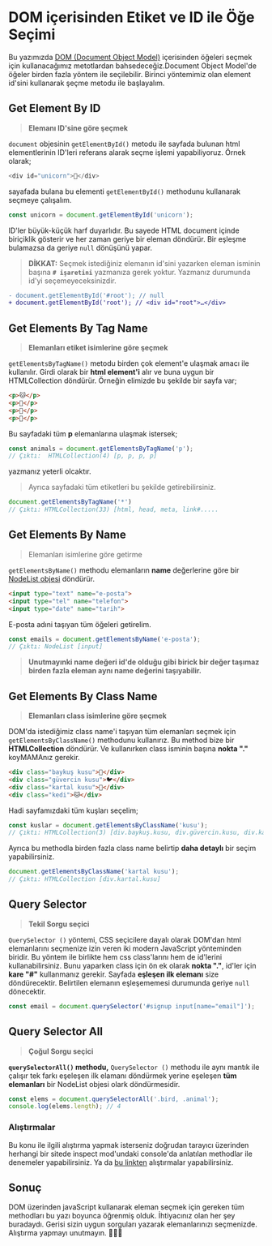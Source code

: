 # DOM içerisinden Etiket ve ID ile Öğe Seçimi

Bu yazımızda [DOM (Document Object Model)](https://developer.mozilla.org/en-US/docs/Web/API/Document_Object_Model) içerisinden öğeleri seçmek için kullanacağımız metotlardan bahsedeceğiz.Document Object Model'de öğeler birden fazla yöntem ile seçilebilir. Birinci yöntemimiz olan element id'sini kullanarak şeçme metodu ile başlayalım.

## Get Element By ID
> **Elemanı ID'sine göre şeçmek**

`document` objesinin `getElementById()` metodu ile sayfada bulunan html elementlerinin ID'leri referans alarak seçme işlemi yapabiliyoruz. Örnek olarak;

```js
<div id="unicorn">🦄</div>
```
sayafada bulana bu elementi `getElementById()` methodunu kullanarak seçmeye çalışalım.

```js
const unicorn = document.getElementById('unicorn');
```

ID'ler büyük-küçük harf duyarlıdır. Bu sayede HTML document içinde biriçiklik gösterir ve her zaman geriye bir eleman döndürür. Bir eşleşme bulamazsa da geriye `null` dönüşünü yapar.

> **DİKKAT:** Seçmek istediğiniz elemanın id'sini yazarken eleman isminin başına **`# işaretini`** yazmanıza gerek yoktur. Yazmanız durumunda id'yi seçemeyeceksinizdir. 

```diff
- document.getElementById('#root'); // null
+ document.getElementById('root'); // <div id=​"root">​…​</div>​
```

## Get Elements By Tag Name
> **Elemanları etiket isimlerine göre şeçmek**

`getElementsByTagName()` metodu birden çok element'e ulaşmak amacı ile kullanılır.
Girdi olarak bir **html element'i** alır ve buna uygun bir HTMLCollection döndürür. Örneğin elimizde bu şekilde bir sayfa var;

```html
<p>🐱</p>
<p>🐰</p>
<p>🐯</p>
<p>🐧</p>
```

Bu sayfadaki tüm **p** elemanlarına ulaşmak istersek;

```js
const animals = document.getElementsByTagName('p'); 
// Çıktı:  HTMLCollection(4) [p, p, p, p]
```

yazmanız yeterli olcaktır.

> Ayrıca sayfadaki tüm etiketleri bu şekilde getirebilirsiniz.

```js
document.getElementsByTagName('*')
// Çıktı: HTMLCollection(33) [html, head, meta, link#.....
```

## Get Elements By Name
> Elemanları isimlerine göre getirme

`getElementsByName()` methodu elemanların **name** değerlerine göre bir [NodeList objesi](https://developer.mozilla.org/en-US/docs/Web/API/NodeList) döndürür.

```html
<input type="text" name="e-posta">
<input type="tel" name="telefon">
<input type="date" name="tarih">
```
E-posta adıni taşıyan tüm öğeleri getirelim.

```js
const emails = document.getElementsByName('e-posta');
// Çıktı: NodeList [input]
```

> **Unutmayınki name değeri id'de olduğu gibi birick bir değer taşımaz birden fazla eleman aynı name değerini taşıyabilir.**

## Get Elements By Class Name
> **Elemanları class isimlerine göre şeçmek**

DOM'da istediğimiz class name'i taşıyan tüm elemanları seçmek için `getElementsByClassName()` methodunu kullanırız. Bu method bize bir **HTMLCollection** döndürür. Ve kullanırken class isminin başına **nokta "."** koyMAMAnız gerekir.

```html
<div class="baykuş kusu">🦉</div>
<div class="güvercin kusu">🐦</div>
<div class="kartal kusu">🦅</div>
<div class="kedi">🐱</div>
```
Hadi sayfamızdaki tüm kuşları seçelim;

```js
const kuslar = document.getElementsByClassName('kusu');
// Çıktı: HTMLCollection(3) [div.baykuş.kusu, div.güvercin.kusu, div.kartal.kusu]
```

Ayrıca bu methodla birden fazla class name belirtip **daha detaylı** bir seçim yapabilirsiniz.

```js
document.getElementsByClassName('kartal kusu');
// Çıktı: HTMLCollection [div.kartal.kusu]
```

## Query Selector
> **Tekil Sorgu seçici**

`QuerySelector ()` yöntemi, CSS seçicilere dayalı olarak DOM'dan html elemanlarını seçmenize izin veren iki modern JavaScript yönteminden biridir.
Bu yöntem ile birlikte hem css class'larını hem de id'lerini kullanabilirsiniz.
Bunu yaparken class için ön ek olarak **nokta "."**, id'ler için **kare "#"** kullanmanız gerekir. Sayfada **eşleşen ilk elemanı** size döndürecektir. Belirtilen elemanın eşleşememesi durumunda geriye `null` dönecektir.

```js
const email = document.querySelector('#signup input[name="email"]');
```

## Query Selector All
> **Çoğul Sorgu seçici**

**`querySelectorAll()` methodu,** `QuerySelector ()` methodu ile aynı mantık ile çalışır tek farkı eşeleşen ilk elamanı döndürmek yerine eşeleşen **tüm elemanları** bir NodeList objesi olark döndürmesidir.

```js
const elems = document.querySelectorAll('.bird, .animal');
console.log(elems.length); // 4
```

### Alıştırmalar
Bu konu ile ilgili alıştırma yapmak isterseniz doğrudan tarayıcı üzerinden herhangi bir sitede inspect mod'undaki console'da anlatılan methodlar ile denemeler yapabilirsiniz. Ya da [bu linkten](https://www.w3resource.com/javascript-exercises/javascript-dom-exercises.php) alıştırmalar yapabilirsiniz.

## Sonuç
DOM üzerinden javaScript kullanarak eleman seçmek için gereken tüm methodları bu yazı boyunca öğrenmiş olduk. İhtiyacınız olan her şey buradaydı. Gerisi sizin uygun sorguları yazarak elemanlarınızı seçmenizde. Alıştırma yapmayı unutmayın. 👋👋👋
